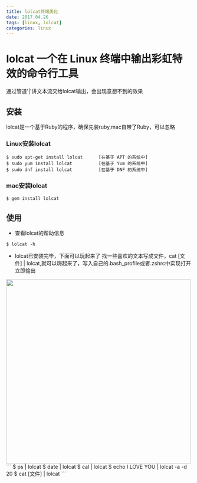 ```yaml
---
title: lolcat终端美化
date: 2017.04.26
tags: [linux, lolcat]
categories: linux
---
```



# lolcat 一个在 Linux 终端中输出彩虹特效的命令行工具
通过管道'|'讲文本流交给lolcat输出，会出现意想不到的效果

## 安装
lolcat是一个基于Ruby的程序，确保先装ruby,mac自带了Ruby，可以忽略
### Linux安装lolcat
```
$ sudo apt-get install lolcat      [在基于 APT 的系统中]
$ sudo yum install lolcat          [在基于 Yum 的系统中]
$ sudo dnf install lolcat          [在基于 DNF 的系统中]
```
### mac安装lolcat
```
$ gem install lolcat
```
## 使用
- 查看lolcat的帮助信息
```
$ lolcat -h
```
- lolcat已安装完毕，下面可以玩起来了
找一些喜欢的文本写成文件，cat [文件] | lolcat,就可以嗨起来了，写入自己的.bash_profile或者.zshrc中实现打开立即输出

<img src="/static/img/rulai.jpeg" width=500 alt="">
```
$ ps | lolcat
$ date | lolcat
$ cal | lolcat
$ echo I LOVE YOU | lolcat -a -d 20
$ cat [文件] | lolcat
```
